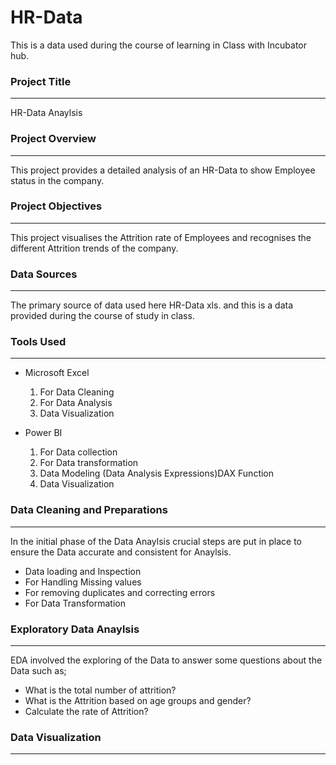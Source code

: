 # HR-Data
This is a data used during the course of learning in Class with Incubator hub.

### Project Title
---
HR-Data Anaylsis

### Project Overview
---
This project provides a detailed analysis of an HR-Data to show Employee status in the company.

### Project Objectives
---
This project visualises the Attrition rate of Employees and recognises the different Attrition trends of the company.

### Data Sources
---
The primary source of data used here HR-Data xls. and this is a data provided during the course of study in class.

### Tools Used 
---
- Microsoft Excel
  1. For Data Cleaning
  2. For Data Analysis
  3. Data Visualization
 
- Power BI
  1. For Data collection
  2. For Data transformation
  3. Data Modeling (Data Analysis Expressions)DAX Function
  4. Data Visualization

### Data Cleaning and Preparations
---
  In the initial phase of the Data Anaylsis crucial steps are put in place to ensure the Data accurate and consistent for Anaylsis.
  - Data loading and Inspection
  - For Handling Missing values
  - For removing duplicates and correcting errors
  - For Data Transformation
    
### Exploratory Data Anaylsis
---
EDA involved the exploring of the Data to answer some questions about the Data such as;
- What is the total number of attrition?
- What is the Attrition based on age groups and gender?
- Calculate the rate of Attrition?

### Data Visualization
---






